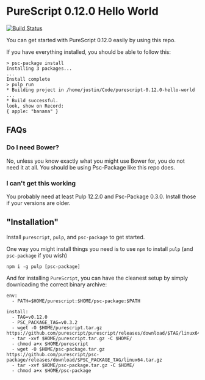 # PureScript 0.12.0 Hello World

[![Build Status](https://travis-ci.org/justinwoo/purescript-0.12.0-hello-world.png)](https://travis-ci.org/justinwoo/purescript-0.12.0-hello-world)

You can get started with PureScript 0.12.0 easily by using this repo.

If you have everything installed, you should be able to follow this:

```
> psc-package install
Installing 3 packages...
...
Install complete
> pulp run
* Building project in /home/justin/Code/purescript-0.12.0-hello-world
...
* Build successful.
look, show on Record:
{ apple: "banana" }
```

## FAQs

### Do I need Bower?

No, unless you know exactly what you might use Bower for, you do not need it at all. You should be using Psc-Package like this repo does.

### I can't get this working

You probably need at least Pulp 12.2.0 and Psc-Package 0.3.0. Install those if your versions are older.

## "Installation"

Install `purescript`, `pulp`, and `psc-package` to get started.

One way you might install things you need is to use `npm` to install `pulp` (and `psc-package` if you wish)

`npm i -g pulp [psc-package]`

And for installing `PureScript`, you can have the cleanest setup by simply downloading the correct binary archive:

```
env:
  - PATH=$HOME/purescript:$HOME/psc-package:$PATH

install:
  - TAG=v0.12.0
  - PSC_PACKAGE_TAG=v0.3.2
  - wget -O $HOME/purescript.tar.gz https://github.com/purescript/purescript/releases/download/$TAG/linux64.tar.gz
  - tar -xvf $HOME/purescript.tar.gz -C $HOME/
  - chmod a+x $HOME/purescript
  - wget -O $HOME/psc-package.tar.gz https://github.com/purescript/psc-package/releases/download/$PSC_PACKAGE_TAG/linux64.tar.gz
  - tar -xvf $HOME/psc-package.tar.gz -C $HOME/
  - chmod a+x $HOME/psc-package
```

